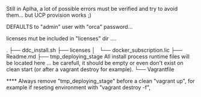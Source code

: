 
Still in Aplha, a lot of possible errors must be verified and try to avoid them... but UCP provision works ;)

DEFAULTS to "admin" user with "orca" password...

licenses mut be included in "licenses" dir ....

.
├── ddc_install.sh
├── licenses
│   └── docker_subscription.lic
├── Readme.md
├── tmp_deploying_stage All install process runtime files will be located here ... be carefull, it should be empty or even don't exist on clean start (or after a vagrant destroy for example).
└── Vagrantfile



**** Always remove "tmp_deploying_stage" before a clean "vagrant up", for example if reseting environment with "vagrant destroy -f",
